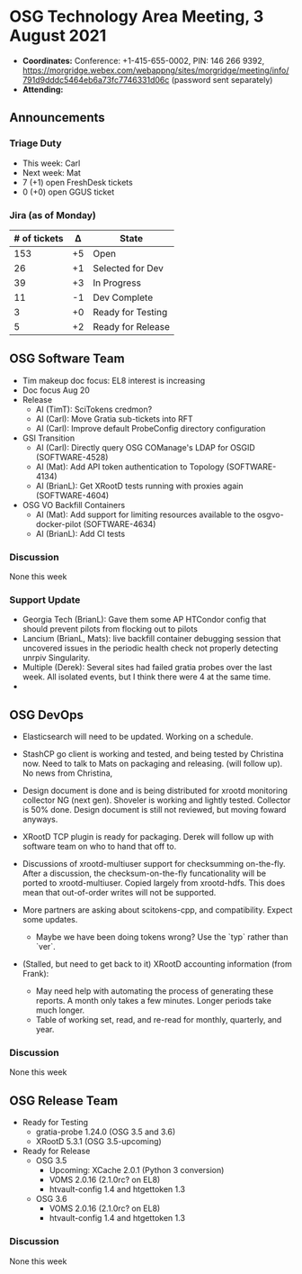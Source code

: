# OSG Technology Area Meeting, 3 August 2021

-   **Coordinates:** Conference: +1-415-655-0002, PIN: 146 266 9392,
    <https://morgridge.webex.com/webappng/sites/morgridge/meeting/info/791d9dddc5464eb6a73fc7746331d06c> (password sent separately)
-   **Attending:**

## Announcements

### Triage Duty

-   This week: Carl
-   Next week: Mat
-   7 (+1) open FreshDesk tickets
-   0 (+0) open GGUS ticket

### Jira (as of Monday)

| # of tickets | &Delta; | State             |
|--------------|---------|-------------------|
| 153          | +5      | Open              |
| 26           | +1      | Selected for Dev  |
| 39           | +3      | In Progress       |
| 11           | -1      | Dev Complete      |
| 3            | +0      | Ready for Testing |
| 5            | +2      | Ready for Release |

## OSG Software Team

-   Tim makeup doc focus: EL8 interest is increasing
-   Doc focus Aug 20
-   Release
    -   AI (TimT): SciTokens credmon?
    -   AI (Carl): Move Gratia sub-tickets into RFT
    -   AI (Carl): Improve default ProbeConfig directory configuration
-   GSI Transition
    -   AI (Carl): Directly query OSG COManage's LDAP for OSGID (SOFTWARE-4528)
    -   AI (Mat): Add API token authentication to Topology (SOFTWARE-4134)
    -   AI (BrianL): Get XRootD tests running with proxies again (SOFTWARE-4604)
-   OSG VO Backfill Containers
    -   AI (Mat): Add support for limiting resources available to the osgvo-docker-pilot (SOFTWARE-4634)
    -   AI (BrianL): Add CI tests

### Discussion

None this week

### Support Update

-   Georgia Tech (BrianL): Gave them some AP HTCondor config that should prevent pilots from flocking out to pilots
-   Lancium (BrianL, Mats): live backfill container debugging session that uncovered issues in the periodic health check
    not properly detecting unrpiv Singularity.
-   Multiple (Derek): Several sites had failed gratia probes over the last week.  All isolated events, but I think there were 4 at the same time.
-   

## OSG DevOps

-   Elasticsearch will need to be updated.  Working on a schedule.
-   StashCP go client is working and tested, and being tested by Christina now. Need to talk to Mats on packaging and releasing. (will follow up).  No news from Christina,
-   Design document is done and is being distributed for xrootd monitoring collector NG (next gen).  Shoveler is working and lightly tested.  Collector is 50% done.  Design document is still not reviewed, but moving foward anyways.
-   XRootD TCP plugin is ready for packaging.  Derek will follow up with software team on who to hand that off to.
-   Discussions of xrootd-multiuser support for checksumming on-the-fly.  After a discussion, the checksum-on-the-fly funcationality will be ported to xrootd-multiuser.  Copied largely from xrootd-hdfs.  This does mean that out-of-order writes will not be supported.
-   More partners are asking about scitokens-cpp, and compatibility.  Expect some updates.
    -   Maybe we have been doing tokens wrong?  Use the \`typ\` rather than \`ver\`.


-   (Stalled, but need to get back to it) XRootD accounting information (from Frank):
    -   May need help with automating the process of generating these reports.  A month only takes a few minutes.  Longer periods take much longer.
    -   Table of working set, read, and re-read for monthly, quarterly, and year.

### Discussion

None this week

## OSG Release Team

-   Ready for Testing
    -   gratia-probe 1.24.0 (OSG 3.5 and 3.6)
    -   XRootD 5.3.1 (OSG 3.5-upcoming)
-   Ready for Release
    -   OSG 3.5
        -   Upcoming: XCache 2.0.1 (Python 3 conversion)
        -   VOMS 2.0.16 (2.1.0rc? on EL8)
        -   htvault-config 1.4 and htgettoken 1.3
    -   OSG 3.6
        -   VOMS 2.0.16 (2.1.0rc? on EL8)
        -   htvault-config 1.4 and htgettoken 1.3

### Discussion

None this week
